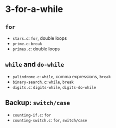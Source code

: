 # 3-for-a-while

## `for`
- `stars.c`: `for`, double loops
- `prime.c`: `break`
- `primes.c`: double loops

## `while` and `do-while`
- `palindrome.c`: `while`, comma expressions, `break`
- `binary-search.c`: `while`, `break`
- `digits.c`: `digits-while`, `digits-do-while`

## Backup: `switch/case`
- `counting-if.c`: `for`
- `counting-switch.c`: `for`, `switch/case`
